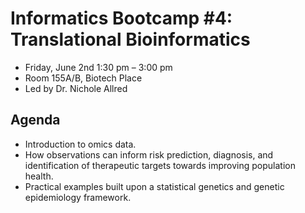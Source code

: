 # Informatics Bootcamp #4: Translational Bioinformatics

- Friday, June 2nd 1:30 pm – 3:00 pm
- Room 155A/B, Biotech Place
- Led by Dr. Nichole Allred


## Agenda

- Introduction to omics data. 
- How observations can inform risk prediction, diagnosis, and identification of therapeutic targets towards improving population health. 
- Practical examples built upon a statistical genetics and genetic epidemiology framework.
